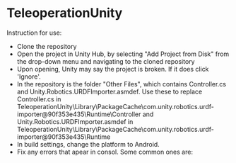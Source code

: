 # TeleoperationUnity
Instruction for use:
- Clone the repository
- Open the project in Unity Hub, by selecting "Add Project from Disk" from the drop-down menu and navigating to the cloned repository
- Upon opening, Unity may say the project is broken. If it does click 'Ignore'.
- In the repository is the folder "Other Files", which contains Controller.cs and Unity.Robotics.URDFImporter.asmdef. Use these to replace Controller.cs in TeleoperationUnity\Library\PackageCache\com.unity.robotics.urdf-importer@90f353e435\Runtime\Controller and Unity.Robotics.URDFImporter.asmdef in TeleoperationUnity\Library\PackageCache\com.unity.robotics.urdf-importer@90f353e435\Runtime
- In build settings, change the platform to Android.
- Fix any errors that apear in consol. Some common ones are:
